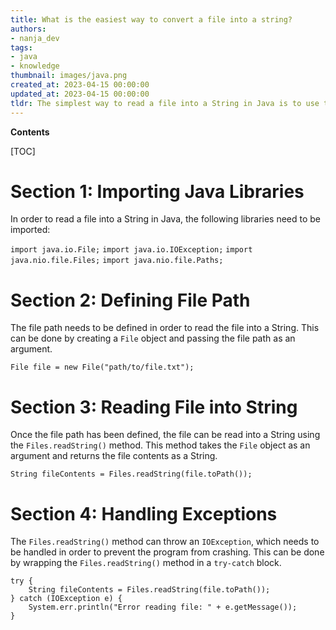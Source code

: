 ```yaml
---
title: What is the easiest way to convert a file into a string?
authors:
- nanja_dev
tags:
- java
- knowledge
thumbnail: images/java.png
created_at: 2023-04-15 00:00:00
updated_at: 2023-04-15 00:00:00
tldr: The simplest way to read a file into a String in Java is to use the Files.readString() method.
---
```


**Contents**

[TOC]

# Section 1: Importing Java Libraries

In order to read a file into a String in Java, the following libraries need to be imported:

`import java.io.File;`
`import java.io.IOException;`
`import java.nio.file.Files;`
`import java.nio.file.Paths;`

# Section 2: Defining File Path

The file path needs to be defined in order to read the file into a String. This can be done by creating a `File` object and passing the file path as an argument.

`File file = new File("path/to/file.txt");`

# Section 3: Reading File into String

Once the file path has been defined, the file can be read into a String using the `Files.readString()` method. This method takes the `File` object as an argument and returns the file contents as a String.

`String fileContents = Files.readString(file.toPath());`

# Section 4: Handling Exceptions

The `Files.readString()` method can throw an `IOException`, which needs to be handled in order to prevent the program from crashing. This can be done by wrapping the `Files.readString()` method in a `try-catch` block.

```
try {
    String fileContents = Files.readString(file.toPath());
} catch (IOException e) {
    System.err.println("Error reading file: " + e.getMessage());
}
```
